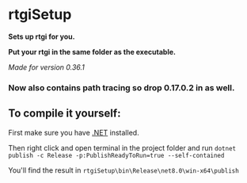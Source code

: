 # rtgiSetup
**Sets up rtgi for you.**

**Put your rtgi in the same folder as the executable.**

*Made for version 0.36.1*

### Now also contains path tracing so drop 0.17.0.2 in as well.

## To compile it yourself:

First make sure you have [.NET](https://dotnet.microsoft.com/en-us/download) installed.

Then right click and open terminal in the project folder and run `dotnet publish -c Release -p:PublishReadyToRun=true --self-contained`

You'll find the result in `rtgiSetup\bin\Release\net8.0\win-x64\publish`
